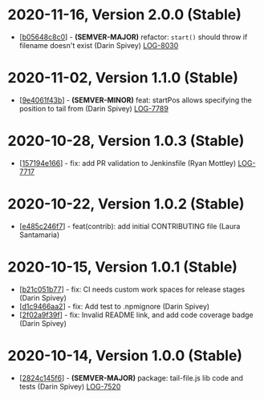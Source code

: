 # 2020-11-16, Version 2.0.0 (Stable)

* [[b05648c8c0](https://github.com/logdna/tail-file-node/commit/b05648c8c0)] - **(SEMVER-MAJOR)** refactor: `start()` should throw if filename doesn't exist (Darin Spivey) [LOG-8030](https://logdna.atlassian.net/browse/LOG-8030)

# 2020-11-02, Version 1.1.0 (Stable)

* [[9e4061f43b](https://github.com/logdna/tail-file-node/commit/9e4061f43b)] - **(SEMVER-MINOR)** feat: startPos allows specifying the position to tail from (Darin Spivey) [LOG-7789](https://logdna.atlassian.net/browse/LOG-7789)

# 2020-10-28, Version 1.0.3 (Stable)

* [[157194e166](https://github.com/logdna/tail-file-node/commit/157194e166)] - fix: add PR validation to Jenkinsfile (Ryan Mottley) [LOG-7717](https://logdna.atlassian.net/browse/LOG-7717)

# 2020-10-22, Version 1.0.2 (Stable)

* [[e485c246f7](https://github.com/logdna/tail-file-node/commit/e485c246f7)] - feat(contrib): add initial CONTRIBUTING file (Laura Santamaria)

# 2020-10-15, Version 1.0.1 (Stable)

* [[b21c051b77](https://github.com/logdna/tail-file-node/commit/b21c051b77)] - fix: CI needs custom work spaces for release stages (Darin Spivey)
* [[d1c9466aa2](https://github.com/logdna/tail-file-node/commit/d1c9466aa2)] - fix: Add test to .npmignore (Darin Spivey)
* [[2f02a9f39f](https://github.com/logdna/tail-file-node/commit/2f02a9f39f)] - fix: Invalid README link, and add code coverage badge (Darin Spivey)

# 2020-10-14, Version 1.0.0 (Stable)

* [[2824c145f6](https://github.com/logdna/tail-file-node/commit/2824c145f6)] - **(SEMVER-MAJOR)** package: tail-file.js lib code and tests (Darin Spivey) [LOG-7520](https://logdna.atlassian.net/browse/LOG-7520)
